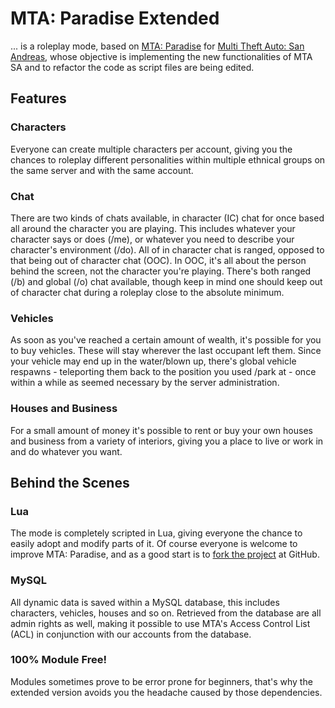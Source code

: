 # MTA: Paradise Extended
... is a roleplay mode, based on [MTA: Paradise](https://github.com/mabako/mta-paradise) for [Multi Theft Auto: San Andreas](http://mtasa.com), whose objective
is implementing the new functionalities of MTA SA and to refactor the code as script files are being edited.

## Features

### Characters
Everyone can create multiple characters per account, giving you the chances to roleplay different personalities within multiple ethnical groups on the same server and with the same account.

### Chat
There are two kinds of chats available, in character (IC) chat for once based all around the character you are playing. This includes whatever your character says or does (/me), or whatever you need to describe your character's environment (/do). All of in character chat is ranged, opposed to that being out of character chat (OOC). In OOC, it's all about the person behind the screen, not the character you're playing. There's both ranged (/b) and global (/o) chat available, though keep in mind one should keep out of character chat during a roleplay close to the absolute minimum.

### Vehicles
As soon as you've reached a certain amount of wealth, it's possible for you to buy vehicles. These will stay wherever the last occupant left them. Since your vehicle may end up in the water/blown up, there's global vehicle respawns - teleporting them back to the position you used /park at -  once within a while as seemed necessary by the server administration.

### Houses and Business
For a small amount of money it's possible to rent or buy your own houses and business from a variety of interiors, giving you a place to live or work in and do whatever you want.

## Behind the Scenes
### Lua
The mode is completely scripted in Lua, giving everyone the chance to easily adopt and modify parts of it. Of course everyone is welcome to improve MTA: Paradise, and as a good start is to [fork the project](http://github.com/marcusbauer/mta-paradise/fork) at GitHub.

### MySQL
All dynamic data is saved within a MySQL database, this includes characters, vehicles, houses and so on. Retrieved from the database are all admin rights as well, making it possible to use MTA's Access Control List (ACL) in conjunction with our accounts from the database.

### 100% Module Free!
Modules sometimes prove to be error prone for beginners, that's why the extended version avoids you the headache caused by those dependencies.
